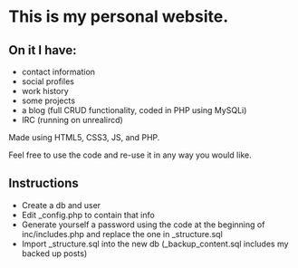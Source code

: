 # This is my personal website.
## On it I have:
- contact information
- social profiles
- work history
- some projects
- a blog (full CRUD functionality, coded in PHP using MySQLi)
- IRC (running on unrealircd)

Made using HTML5, CSS3, JS, and PHP.

Feel free to use the code and re-use it in any way you would like.

## Instructions
- Create a db and user
- Edit _config.php to contain that info
- Generate yourself a password using the code at the beginning of inc/includes.php and replace the one in _structure.sql
- Import _structure.sql into the new db (_backup_content.sql includes my backed up posts)
